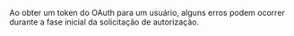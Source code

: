 Ao obter um token do OAuth para um usuário, alguns erros podem ocorrer durante a fase inicial da solicitação de autorização.

